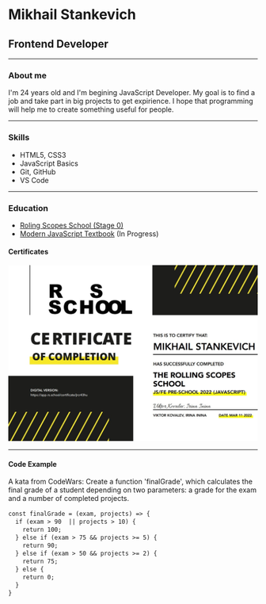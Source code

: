 # Mikhail Stankevich #
## Frontend Developer ##
---
### About me ###
I'm 24 years old and I'm begining JavaScript Developer. My goal is to find a job and take part in big projects to get expirience. I hope that programming will help me to create something useful for people.

---
### Skills ###
* HTML5, CSS3
* JavaScript Basics
* Git, GitHub
* VS Code
---
### Education ###
* [Roling Scopes School (Stage 0)](https://rs.school/js-stage0)
* [Modern JavaScript Textbook](https://learn.javascript.ru) (In Progress)
#### Certificates ###
![](./certificate.jpg)

---
#### Code Example ####
A kata from CodeWars: Create a function 'finalGrade', which calculates the final grade of a student depending on two parameters: a grade for the exam and a number of completed projects.
```
const finalGrade = (exam, projects) => {
  if (exam > 90  || projects > 10) {
    return 100;
  } else if (exam > 75 && projects >= 5) {
    return 90;
  } else if (exam > 50 && projects >= 2) {
    return 75;
  } else {
    return 0;
  }
}